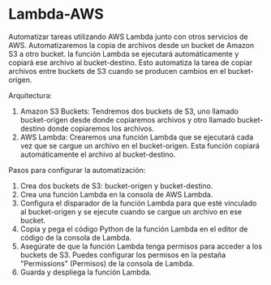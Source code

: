 # Lambda-AWS

Automatizar tareas utilizando AWS Lambda junto con otros servicios de AWS. 
Automatizaremos la copia de archivos desde un bucket de Amazon S3 a otro bucket.
la función Lambda se ejecutará automáticamente y copiará ese archivo al bucket-destino. Esto automatiza la tarea de copiar archivos entre buckets de S3 cuando se producen cambios en el bucket-origen.

Arquitectura:
1) Amazon S3 Buckets: Tendremos dos buckets de S3, uno llamado bucket-origen desde donde copiaremos archivos y otro llamado bucket-destino donde copiaremos los archivos.
2) AWS Lambda: Crearemos una función Lambda que se ejecutará cada vez que se cargue un archivo en el bucket-origen. Esta función copiará automáticamente el archivo al bucket-destino.

Pasos para configurar la automatización:
1) Crea dos buckets de S3: bucket-origen y bucket-destino.
2) Crea una función Lambda en la consola de AWS Lambda.
3) Configura el disparador de la función Lambda para que esté vinculado al bucket-origen y se ejecute cuando se cargue un archivo en ese bucket.
4) Copia y pega el código Python de la función Lambda en el editor de código de la consola de Lambda.
5) Asegúrate de que la función Lambda tenga permisos para acceder a los buckets de S3. Puedes configurar los permisos en la pestaña "Permissions" (Permisos) de la consola de Lambda.
6) Guarda y despliega la función Lambda.
